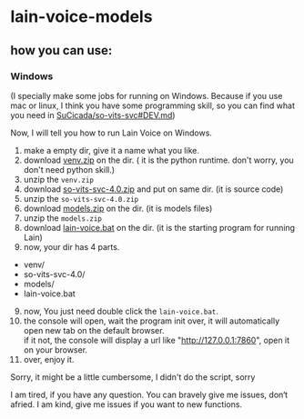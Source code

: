 # lain-voice-models

## how you can use:
### Windows
(I specially make some jobs for running on Windows. Because if you use mac or linux, I think you have some programming skill, 
so you can find what you need in [SuCicada/so-vits-svc#DEV.md](https://github.com/SuCicada/so-vits-svc/blob/4.0/DEV.md))

Now, I will tell you how to run Lain Voice on Windows.


1. make a empty dir, give it a name what you like.
1. download [venv.zip](https://drive.google.com/file/d/1oYZZ6ac8g0LdrVHwsZ-KXINqMkSp_xX4/view?usp=sharing) on the dir. ( it is the python runtime. don't worry, you don't need python skill.)
2. unzip the `venv.zip` 
3. download [so-vits-svc-4.0.zip](https://github.com/SuCicada/so-vits-svc/archive/refs/heads/4.0.zip) and put on same dir. (it is source code)
4. unzip the `so-vits-svc-4.0.zip`
5. download [models.zip](https://drive.google.com/file/d/1F9oRDJpWMQWiPZHTnSDfUbN3fdriohzQ/view?usp=sharing) on the dir. (it is models files)
6. unzip the `models.zip`
7. download [lain-voice.bat](https://raw.githubusercontent.com/SuCicada/lain-voice-models/master/lain-voice.bat) on the dir. (it is the starting program for running Lain)
8. now, your dir has 4 parts.
  - venv/
  - so-vits-svc-4.0/
  - models/
  - lain-voice.bat
9. now, You just need double click the `lain-voice.bat`.
10. the console will open, wait the program init over, it will automatically open new tab on the default browser.  
    if it not, the console will display a url like "http://127.0.0.1:7860",  open it on your browser.
11. over, enjoy it.


Sorry, it might be a little cumbersome, I didn't do the script, sorry 

I am tired, if you have any question. You can bravely give me issues, don‘t afried. 
I am kind, give me issues if you want to new functions.
